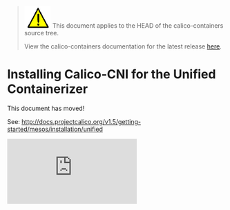 <!--- master only -->
> ![warning](../images/warning.png) This document applies to the HEAD of the calico-containers source tree.
>
> View the calico-containers documentation for the latest release [here](https://github.com/projectcalico/calico-containers/blob/v0.23.0/README.md).
<!--- else
> You are viewing the calico-containers documentation for release **release**.
<!--- end of master only -->

# Installing Calico-CNI for the Unified Containerizer

This document has moved!

See: http://docs.projectcalico.org/v1.5/getting-started/mesos/installation/unified

[![Analytics](https://calico-ga-beacon.appspot.com/UA-52125893-3/calico-containers/docs/mesos/ManualInstallCalicoCNI.md?pixel)](https://github.com/igrigorik/ga-beacon)
